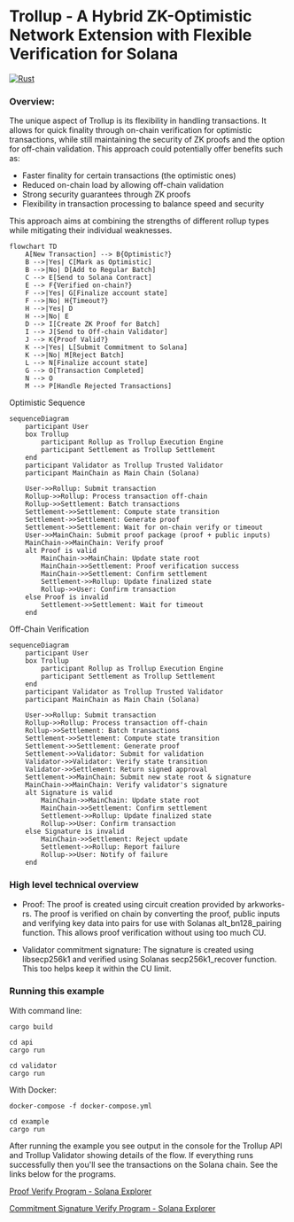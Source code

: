 # Trollup - A Hybrid ZK-Optimistic Network Extension with Flexible Verification for Solana

[![Rust](https://github.com/wkennedy/trollup/actions/workflows/rust.yml/badge.svg?branch=main)](https://github.com/wkennedy/trollup/actions/workflows/rust.yml)

### **Overview:**

The unique aspect of Trollup is its flexibility in handling transactions. It allows for quick finality through on-chain verification for optimistic transactions, while still maintaining the security of ZK proofs and the option for off-chain validation.
This approach could potentially offer benefits such as:

- Faster finality for certain transactions (the optimistic ones)
- Reduced on-chain load by allowing off-chain validation
- Strong security guarantees through ZK proofs
- Flexibility in transaction processing to balance speed and security

This approach aims at combining the strengths of different rollup types while mitigating their individual weaknesses.

```mermaid
flowchart TD
    A[New Transaction] --> B{Optimistic?}
    B -->|Yes| C[Mark as Optimistic]
    B -->|No| D[Add to Regular Batch]
    C --> E[Send to Solana Contract]
    E --> F{Verified on-chain?}
    F -->|Yes| G[Finalize account state]
    F -->|No| H{Timeout?}
    H -->|Yes| D
    H -->|No| E
    D --> I[Create ZK Proof for Batch]
    I --> J[Send to Off-chain Validator]
    J --> K{Proof Valid?}
    K -->|Yes| L[Submit Commitment to Solana]
    K -->|No| M[Reject Batch]
    L --> N[Finalize account state]
    G --> O[Transaction Completed]
    N --> O
    M --> P[Handle Rejected Transactions]
```

Optimistic Sequence

```mermaid
sequenceDiagram
    participant User
    box Trollup
        participant Rollup as Trollup Execution Engine
        participant Settlement as Trollup Settlement
    end
    participant Validator as Trollup Trusted Validator
    participant MainChain as Main Chain (Solana)

    User->>Rollup: Submit transaction
    Rollup->>Rollup: Process transaction off-chain
    Rollup->>Settlement: Batch transactions
    Settlement->>Settlement: Compute state transition
    Settlement->>Settlement: Generate proof
    Settlement->>Settlement: Wait for on-chain verify or timeout
    User->>MainChain: Submit proof package (proof + public inputs)
    MainChain->>MainChain: Verify proof
    alt Proof is valid
        MainChain->>MainChain: Update state root
        MainChain->>Settlement: Proof verification success
        MainChain->>Settlement: Confirm settlement
        Settlement->>Rollup: Update finalized state
        Rollup->>User: Confirm transaction
    else Proof is invalid
        Settlement->>Settlement: Wait for timeout
    end
```

Off-Chain Verification

```mermaid
sequenceDiagram
    participant User
    box Trollup
        participant Rollup as Trollup Execution Engine
        participant Settlement as Trollup Settlement
    end
    participant Validator as Trollup Trusted Validator
    participant MainChain as Main Chain (Solana)

    User->>Rollup: Submit transaction
    Rollup->>Rollup: Process transaction off-chain
    Rollup->>Settlement: Batch transactions
    Settlement->>Settlement: Compute state transition
    Settlement->>Settlement: Generate proof
    Settlement->>Validator: Submit for validation
    Validator->>Validator: Verify state transition
    Validator->>Settlement: Return signed approval
    Settlement->>MainChain: Submit new state root & signature
    MainChain->>MainChain: Verify validator's signature
    alt Signature is valid
        MainChain->>MainChain: Update state root
        MainChain->>Settlement: Confirm settlement
        Settlement->>Rollup: Update finalized state
        Rollup->>User: Confirm transaction
    else Signature is invalid
        MainChain->>Settlement: Reject update
        Settlement->>Rollup: Report failure
        Rollup->>User: Notify of failure
    end
```

### **High level technical overview**

- Proof: The proof is created using circuit creation provided by arkworks-rs. The proof is verified on chain by converting the proof, public inputs and verifying key data into pairs for use with Solanas alt_bn128_pairing function. This allows proof verification without using too much CU.

- Validator commitment signature: The signature is created using libsecp256k1 and verified using Solanas secp256k1_recover function. This too helps keep it within the CU limit.

### **Running this example**

With command line:

```shell
cargo build
```

```shell
cd api
cargo run
```

```shell
cd validator
cargo run
```

With Docker:

```shell
docker-compose -f docker-compose.yml
```

```shell
cd example
cargo run
```

After running the example you see output in the console for the Trollup API and Trollup Validator showing details of the flow. If everything runs successfully then you'll see the transactions on the Solana chain. See the links below for the programs.

[Proof Verify Program - Solana Explorer](https://explorer.solana.com/address/F68FK2Ai4vWVqFQpfx6RJjzpYieSzxWMqs179SBdcZVJ?cluster=devnet)

[Commitment Signature Verify Program - Solana Explorer](https://explorer.solana.com/address/7xyXvzfXcBhc8Tbv5gJp7j3XKzPaS3xEXGfwuDJ6MgAo?cluster=devnet)
